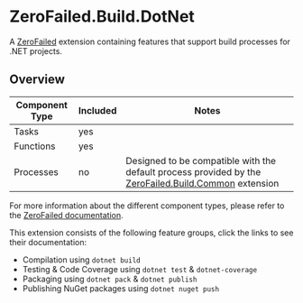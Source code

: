 # ZeroFailed.Build.DotNet

A [ZeroFailed](https://github.com/endjin/ZeroFailed) extension containing features that support build processes for .NET projects.

## Overview

| Component Type | Included | Notes               |
|----------------|----------|---------------------|
| Tasks          | yes      | |
| Functions      | yes      | |
| Processes      | no       | Designed to be compatible with the default process provided by the [ZeroFailed.Build.Common](https://github.com/zerofailed/ZeroFailed.Build.Common) extension |

For more information about the different component types, please refer to the [ZeroFailed documentation](https://github.com/zerofailed/ZeroFailed/blob/main/README.md#extensions).

This extension consists of the following feature groups, click the links to see their documentation:

- Compilation using `dotnet build`
- Testing & Code Coverage using `dotnet test` & `dotnet-coverage`
- Packaging using `dotnet pack` & `dotnet publish`
- Publishing NuGet packages using `dotnet nuget push`
